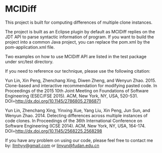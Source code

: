 # MCIDiff
This project is built for computing differences of multiple clone instances.

The project is built as an Eclipse plugin by default as MCIDiff replies on the JDT API to parse syntactic information of program. If you want to build the project into a common Java project, you can replace the pom.xml by the pom-application.xml file.

Two examples on how to use MCIDiff API are listed in the test package under src/test directory.

If you need to reference our technique, please use the following citation:

Yun Lin, Xin Peng, Zhenchang Xing, Diwen Zheng, and Wenyun Zhao. 2015. Clone-based and interactive recommendation for modifying pasted code. In Proceedings of the 2015 10th Joint Meeting on Foundations of Software Engineering (ESEC/FSE 2015). ACM, New York, NY, USA, 520-531. DOI=http://dx.doi.org/10.1145/2786805.2786871

Yun Lin, Zhenchang Xing, Yinxing Xue, Yang Liu, Xin Peng, Jun Sun, and Wenyun Zhao. 2014. Detecting differences across multiple instances of code clones. In Proceedings of the 36th International Conference on Software Engineering (ICSE 2014). ACM, New York, NY, USA, 164-174. DOI=http://dx.doi.org/10.1145/2568225.2568298

If you have any problem on using our code, please feel free to contact me by: llmhyy@gmail.com or linyun@fudan.edu.cn


